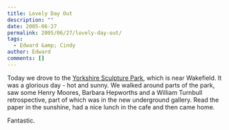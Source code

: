 ```yaml
---
title: Lovely Day Out
description: ""
date: 2005-06-27
permalink: 2005/06/27/lovely-day-out/
tags:
  - Edward &amp; Cindy
author: Edward
comments: []
---
```


Today we drove to the [Yorkshire Sculpture Park][1], which is near
Wakefield. It was a glorious day - hot and sunny. We walked around parts
of the park, saw some Henry Moores, Barbara Hepworths and a William
Turnbull retrospective, part of which was in the new underground
gallery. Read the paper in the sunshine, had a nice lunch in the cafe
and then came home.

Fantastic.



[1]: https://www.ysp.co.uk/view.asp?id=1
